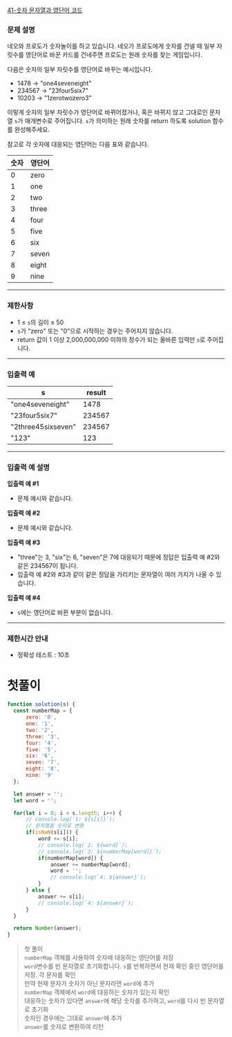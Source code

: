 [41-숫자 문자열과 영단어 코드](../codes/41숫자_문자열과_영단어.js)  

### 문제 설명

네오와 프로도가 숫자놀이를 하고 있습니다. 네오가 프로도에게 숫자를 건넬 때 일부 자릿수를 영단어로 바꾼 카드를 건네주면 프로도는 원래 숫자를 찾는 게임입니다.

다음은 숫자의 일부 자릿수를 영단어로 바꾸는 예시입니다.

- 1478 → "one4seveneight"
- 234567 → "23four5six7"
- 10203 → "1zerotwozero3"

이렇게 숫자의 일부 자릿수가 영단어로 바뀌어졌거나, 혹은 바뀌지 않고 그대로인 문자열 `s`가 매개변수로 주어집니다. `s`가 의미하는 원래 숫자를 return 하도록 solution 함수를 완성해주세요.

참고로 각 숫자에 대응되는 영단어는 다음 표와 같습니다.

| 숫자 | 영단어 |
| --- | --- |
| 0 | zero |
| 1 | one |
| 2 | two |
| 3 | three |
| 4 | four |
| 5 | five |
| 6 | six |
| 7 | seven |
| 8 | eight |
| 9 | nine |

---

### 제한사항

- 1 ≤ `s`의 길이 ≤ 50
- `s`가 "zero" 또는 "0"으로 시작하는 경우는 주어지지 않습니다.
- return 값이 1 이상 2,000,000,000 이하의 정수가 되는 올바른 입력만 `s`로 주어집니다.

---

### 입출력 예

| s | result |
| --- | --- |
| "one4seveneight" | 1478 |
| "23four5six7" | 234567 |
| "2three45sixseven" | 234567 |
| "123" | 123 |

---

### 입출력 예 설명

**입출력 예 #1**

- 문제 예시와 같습니다.

**입출력 예 #2**

- 문제 예시와 같습니다.

**입출력 예 #3**

- "three"는 3, "six"는 6, "seven"은 7에 대응되기 때문에 정답은 입출력 예 #2와 같은 234567이 됩니다.
- 입출력 예 #2와 #3과 같이 같은 정답을 가리키는 문자열이 여러 가지가 나올 수 있습니다.

**입출력 예 #4**

- `s`에는 영단어로 바뀐 부분이 없습니다.

---

### 제한시간 안내

- 정확성 테스트 : 10초

# 첫풀이  
```jsx
function solution(s) {
  const numberMap = {
      zero: '0',
      one: '1',
      two: '2',
      three: '3',
      four: '4',
      five: '5',
      six: '6',
      seven: '7',
      eight: '8',
      nine: '9'
  };

  let answer = '';
  let word = '';

  for(let i = 0; i < s.length; i++) {
      // console.log(`1: ${s[i]}`);
      // 문자열을 숫자로 변환
      if(isNaN(s[i])) {
          word += s[i];
          // console.log(`2: ${word}`);
          // console.log(`3: ${numberMap[word]}`);
          if(numberMap[word]) {
              answer += numberMap[word];
              word = '';
              // console.log(`4: ${answer}`);
          }
      } else {
          answer += s[i];
          // console.log(`4: ${answer}`);
      }
  }

  return Number(answer);
}
```
> 첫 풀이  
> `numberMap` 객체를 사용하여 숫자에 대응하는 영단어를 저장  
> `word`변수를 빈 문자열로 초기화합니다. `s`를 반복하면서 현재 확인 중인 영단어를 저장. 각 문자를 확인  
> 만약 현재 문자가 숫자가 아닌 문자라면 `word`에 추가  
> `numberMap` 객체에서 `word`에 대응하는 숫자가 있는지 확인  
> 대응하는 숫자가 있다면 `answer`에 해당 숫자를 추가하고, `word`를 다시 빈 문자열로 초기화  
> 숫자인 경우에는 그대로 `answer`에 추가  
> `answer`를 숫자로 변환하여 리턴  